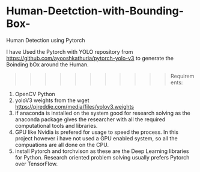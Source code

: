 # Human-Deetction-with-Bounding-Box-
Human Detection using Pytorch


I have Used the Pytorch with YOLO repository from https://github.com/ayooshkathuria/pytorch-yolo-v3 to generate the Boinding bOx around the Human.

>>>>>>>>>>>Requirements:

1. OpenCV Python
2. yoloV3 weights from the wget https://pjreddie.com/media/files/yolov3.weights
3. if anaconda is installed on the system good for research solving as the anaconda package gives the researcher with all the required computational tools and libraries.
4. GPU like Nvidia is prefered for usage to speed the process. In this project however i have not used a GPU enabled system, so all the compuations are all done on the CPU.
4. install Pytorch and torchvison as these are the Deep Learning libraries for Python. Research oriented problem solving usually prefers Pytorch over TensorFlow.

